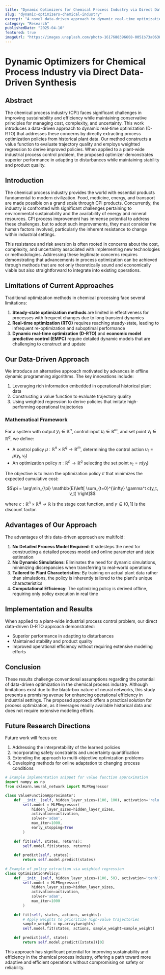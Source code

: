 ```yaml
---
title: "Dynamic Optimizers for Chemical Process Industry via Direct Data-Driven Synthesis"
slug: "dynamic-optimizers-chemical-industry"
excerpt: "A novel data-driven approach to dynamic real-time optimization (D-RTO) that extracts process optimization policies directly from historical plant data, improving sustainability and efficiency in chemical processing."
category: "Research"
publishedDate: "2025-04-10"
featured: true
imageUrl: "https://images.unsplash.com/photo-1617688396608-0051b73a0638?ixlib=rb-4.0.3&auto=format&fit=crop&w=600&h=400&q=80"
---
```


# Dynamic Optimizers for Chemical Process Industry via Direct Data-Driven Synthesis

## Abstract

The chemical process industry (CPI) faces significant challenges in improving sustainability and efficiency while maintaining conservative principles for managing cost, complexity, and uncertainty. This work introduces a data-driven approach to dynamic real-time optimization (D-RTO) that addresses these concerns by directly extracting process optimization policies from historical plant data. Our method constructs a value function to evaluate trajectory quality and employs weighted regression to derive improved policies. When applied to a plant-wide industrial process control problem, the proposed optimizer demonstrates superior performance in adapting to disturbances while maintaining stability and product quality.

## Introduction

The chemical process industry provides the world with essential products fundamental to modern civilization. Food, medicine, energy, and transport are made possible on a grand scale through CPI products. Concurrently, the industry is confronted with significant challenges pertaining to environmental sustainability and the availability of energy and mineral resources. CPI process improvement has immense potential to address these challenges, but to adopt such improvements, they must consider the human factors involved, particularly the inherent resistance to change within industrial settings.

This resistance and risk aversion is often rooted in concerns about the cost, complexity, and uncertainty associated with implementing new technologies or methodologies. Addressing these legitimate concerns requires demonstrating that advancements in process optimization can be achieved through methods that are not only theoretically sound and economically viable but also straightforward to integrate into existing operations.

## Limitations of Current Approaches

Traditional optimization methods in chemical processing face several limitations:

1. **Steady-state optimization methods** are limited in effectiveness for processes with frequent changes due to long transient dynamics
2. **Real-time optimization (RTO)** requires reaching steady-state, leading to infrequent re-optimization and suboptimal performance
3. **Dynamic real-time optimization (D-RTO)** and **economic model predictive control (EMPC)** require detailed dynamic models that are challenging to construct and update

## Our Data-Driven Approach

We introduce an alternative approach motivated by advances in offline dynamic programming algorithms. The key innovations include:

1. Leveraging rich information embedded in operational historical plant data
2. Constructing a value function to evaluate trajectory quality
3. Using weighted regression to derive policies that imitate high-performing operational trajectories

### Mathematical Framework

For a system with output $y_t \in \mathbb{R}^n$, control input $u_t \in \mathbb{R}^m$, and set point $v_t \in \mathbb{R}^q$, we define:

- A control policy $\mu : \mathbb{R}^n \times \mathbb{R}^q \rightarrow \mathbb{R}^m$, determining the control action $u_t = \mu(y_t, v_t)$
- An optimization policy $\pi : \mathbb{R}^n \rightarrow \mathbb{R}^q$ selecting the set point $v_t = \pi(y_t)$

The objective is to learn the optimization policy $\pi$ that minimizes the expected cumulative cost:

$$\pi = \arg\min_{\pi} \mathbb{E}\left[ \sum_{t=0}^{\infty} \gamma^t c(y_t, v_t) \right]$$

where $c : \mathbb{R}^n \times \mathbb{R}^q \rightarrow \mathbb{R}$ is the stage cost function, and $\gamma \in (0,1]$ is the discount factor.

## Advantages of Our Approach

The advantages of this data-driven approach are multifold:

1. **No Detailed Process Model Required**: It sidesteps the need for constructing a detailed process model and online parameter and state estimation
2. **No Dynamic Simulations**: Eliminates the need for dynamic simulations, minimizing discrepancies when transferring to real-world operations
3. **Tailored to Plant Characteristics**: By training on actual plant data rather than simulations, the policy is inherently tailored to the plant's unique characteristics
4. **Computational Efficiency**: The optimizing policy is derived offline, requiring only policy execution in real time

## Implementation and Results

When applied to a plant-wide industrial process control problem, our direct data-driven D-RTO approach demonstrated:

- Superior performance in adapting to disturbances
- Maintained stability and product quality
- Improved operational efficiency without requiring extensive modeling efforts

## Conclusion

These results challenge conventional assumptions regarding the potential of data-driven optimization in the chemical process industry. Although limitations exist due to the black-box nature of neural networks, this study presents a promising avenue for enhancing operational efficiency in industrial settings. The proposed approach offers a practical solution for process optimization, as it leverages readily available historical data and does not require extensive modeling efforts.

## Future Research Directions

Future work will focus on:

1. Addressing the interpretability of the learned policies
2. Incorporating safety constraints and uncertainty quantification
3. Extending the approach to multi-objective optimization problems
4. Developing methods for online adaptation to changing process conditions

```python
# Example implementation snippet for value function approximation
import numpy as np
from sklearn.neural_network import MLPRegressor

class ValueFunctionApproximator:
    def __init__(self, hidden_layer_sizes=(100, 100), activation='relu'):
        self.model = MLPRegressor(
            hidden_layer_sizes=hidden_layer_sizes,
            activation=activation,
            solver='adam',
            max_iter=1000,
            early_stopping=True
        )
    
    def fit(self, states, returns):
        self.model.fit(states, returns)
        
    def predict(self, states):
        return self.model.predict(states)
        
# Example of policy extraction via weighted regression
class OptimizationPolicy:
    def __init__(self, hidden_layer_sizes=(100, 50), activation='tanh'):
        self.model = MLPRegressor(
            hidden_layer_sizes=hidden_layer_sizes,
            activation=activation,
            solver='adam',
            max_iter=1000
        )
    
    def fit(self, states, actions, weights):
        # Apply weights to prioritize high-value trajectories
        sample_weight = np.array(weights)
        self.model.fit(states, actions, sample_weight=sample_weight)
        
    def predict(self, state):
        return self.model.predict([state])[0]
```

This approach has significant potential for improving sustainability and efficiency in the chemical process industry, offering a path toward more adaptive and efficient operations without compromising on safety or reliability.